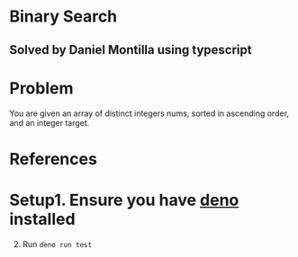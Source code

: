 # Binary Search
## Solved by Daniel Montilla using typescript

# Problem
You are given an array of distinct integers nums, sorted in ascending order, and an integer target.

# References


# Setup1. Ensure you have [deno](http://docs.deno.com/runtime/getting_started/installation/) installed
2. Run `deno run test`

